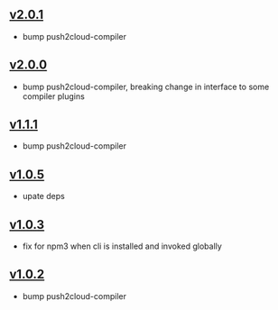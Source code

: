 ## [v2.0.1](https://github.com/push2cloud/cli/compare/v2.0.0...v2.0.1)
- bump push2cloud-compiler

## [v2.0.0](https://github.com/push2cloud/cli/compare/v1.1.1...v2.0.0)
- bump push2cloud-compiler, breaking change in interface to some compiler plugins

## [v1.1.1](https://github.com/push2cloud/cli/compare/v1.0.5...v1.1.1)
- bump push2cloud-compiler

## [v1.0.5](https://github.com/push2cloud/cli/compare/v1.0.4...v1.0.5)
- upate deps

## [v1.0.3](https://github.com/push2cloud/cli/compare/v1.0.2...v1.0.3)
- fix for npm3 when cli is installed and invoked globally

## [v1.0.2](https://github.com/push2cloud/cli/compare/v1.0.1...v1.0.2)
- bump push2cloud-compiler
